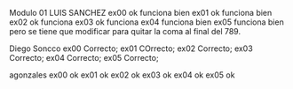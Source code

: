 Modulo 01 LUIS SANCHEZ
ex00 ok funciona bien
ex01 ok funciona bien
ex02 ok funciona
ex03 ok funciona
ex04 funciona bien 
ex05 funciona bien pero se tiene que modificar para quitar la coma al final del 789.

Diego Soncco
ex00 Correcto;
ex01 COrrecto;
ex02 Correcto;
ex03 Correcto;
ex04 Correcto;
ex05 Correcto;

agonzales
ex00 ok
ex01 ok
ex02 ok
ex03 ok
ex04 ok
ex05 ok
